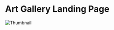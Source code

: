 # Art Gallery Landing Page

![Thumbnail](https://github.com/webeestech/artlandingpage/assets/117581315/84526fdd-85fe-4d91-bfa4-d24aef792af8)
